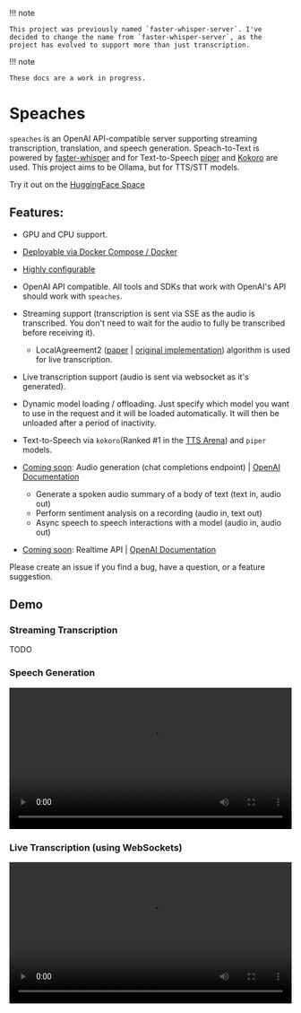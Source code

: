 !!! note

    This project was previously named `faster-whisper-server`. I've decided to change the name from `faster-whisper-server`, as the project has evolved to support more than just transcription.

!!! note

    These docs are a work in progress.

# Speaches

`speaches` is an OpenAI API-compatible server supporting streaming transcription, translation, and speech generation. Speach-to-Text is powered by [faster-whisper](https://github.com/SYSTRAN/faster-whisper) and for Text-to-Speech [piper](https://github.com/rhasspy/piper) and [Kokoro](https://huggingface.co/hexgrad/Kokoro-82M) are used. This project aims to be Ollama, but for TTS/STT models.

Try it out on the [HuggingFace Space](https://huggingface.co/spaces/speaches-ai/speaches)

## Features:

- GPU and CPU support.
- [Deployable via Docker Compose / Docker](https://speaches-ai.github.io/speaches/installation/)
- [Highly configurable](https://speaches-ai.github.io/speaches/configuration/)
- OpenAI API compatible. All tools and SDKs that work with OpenAI's API should work with `speaches`.
- Streaming support (transcription is sent via SSE as the audio is transcribed. You don't need to wait for the audio to fully be transcribed before receiving it).

  - LocalAgreement2 ([paper](https://aclanthology.org/2023.ijcnlp-demo.3.pdf) | [original implementation](https://github.com/ufal/whisper_streaming)) algorithm is used for live transcription.

- Live transcription support (audio is sent via websocket as it's generated).
- Dynamic model loading / offloading. Just specify which model you want to use in the request and it will be loaded automatically. It will then be unloaded after a period of inactivity.
- Text-to-Speech via `kokoro`(Ranked #1 in the [TTS Arena](https://huggingface.co/spaces/Pendrokar/TTS-Spaces-Arena)) and `piper` models.
- [Coming soon](https://github.com/speaches-ai/speaches/issues/231): Audio generation (chat completions endpoint) | [OpenAI Documentation](https://platform.openai.com/docs/guides/realtime)
  - Generate a spoken audio summary of a body of text (text in, audio out)
  - Perform sentiment analysis on a recording (audio in, text out)
  - Async speech to speech interactions with a model (audio in, audio out)
- [Coming soon](https://github.com/speaches-ai/speaches/issues/115): Realtime API | [OpenAI Documentation](https://platform.openai.com/docs/guides/realtime)

Please create an issue if you find a bug, have a question, or a feature suggestion.

## Demo

### Streaming Transcription

TODO

### Speech Generation

<video width="100%" controls>
  <source src="https://github.com/user-attachments/assets/0021acd9-f480-4bc3-904d-831f54c4d45b" type="video/webm">
</video>

### Live Transcription (using WebSockets)

<video width="100%" controls>
  <source src="https://github.com/fedirz/faster-whisper-server/assets/76551385/e334c124-af61-41d4-839c-874be150598f" type="video/mp4">
</video>
